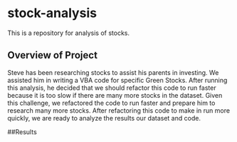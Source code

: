 # stock-analysis
This is a repository for analysis of stocks.

## Overview of Project 
Steve has been researching stocks to assist his parents in investing. We assisted him in writing a VBA code for specific Green Stocks. After running this analysis, he decided that we should refactor this code to run faster because it is too slow if there are many more stocks in the dataset. Given this challenge, we refactored the code to run faster and prepare him to research many more stocks. After refactoring this code to make in run more quickly, we are ready to analyze the results our dataset and code.

##Results
